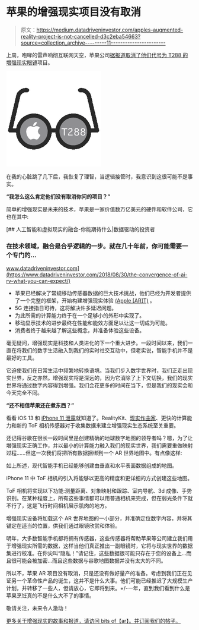 # 苹果的增强现实项目没有取消

> 原文：<https://medium.datadriveninvestor.com/apples-augmented-reality-project-is-not-cancelled-d3c2eba54663?source=collection_archive---------11----------------------->

上周，咆哮的雷声响彻互联网天空，苹果公司[据报道取消了他们代号为 T288 的增强现实眼镜](https://www.digitaltrends.com/mobile/apple-ar-glasses-cancelled/)项目。

![](img/81ee0e7fac03a8c21d9db57d592131cd.png)

在我的心脏跳了几下后，我恢复了理智，当逻辑接管时，我意识到这很可能不是事实。

**“我怎么这么肯定他们没有取消你问的项目？”**

简单的增强现实是未来的技术，苹果是一家价值数万亿美元的硬件和软件公司，它也在其中:

[](https://www.datadriveninvestor.com/2018/08/30/the-convergence-of-ai-rv-what-you-can-expect/) [## 人工智能和虚拟现实的融合-你能期待什么|数据驱动的投资者

### 在技术领域，融合是合乎逻辑的一步。就在几十年前，你可能需要一个专门的…

www.datadriveninvestor.com](https://www.datadriveninvestor.com/2018/08/30/the-convergence-of-ai-rv-what-you-can-expect/) 

*   苹果已经解决了常规移动传感器数据的巨大技术挑战，他们已经为开发者提供了一个完整的框架，开始构建增强现实体验 [(Apple [AR]T)](https://www.apple.com/today/feature/augmentedrealities/?mnid=s7GUVuHod-dc_mtid_1870765e38482_pcrid_375854188482_pgrid_78554185882_&cid=aos-us-kwgo--brand-today-art--slid---apple%20art-e-product-&mtid=1870765e38482&aosid=p238&AnonymizeIP=set) 。
*   5G 连接指日可待，这将解决许多延迟问题。
*   为此所需的计算能力终于在一个足够小的外形中实现了。
*   移动显示技术的进步最终在性能和能效方面足以让这一切成为可能。
*   消费者终于越来越了解这些概念，并准备体验这些设备。

毫无疑问，增强现实是科技和人类进化的下一个重大进步。一段时间以来，我们一直在将我们的数字生活融入到我们的实时社交互动中，但老实说，智能手机并不是最好的工具。

它迫使我们在日常生活中频繁地转换语境。当我们步入数字世界时，我们正走出现实世界，反之亦然。增强现实将是深远的，因为它消除了上下文切换，我们的现实世界将通过数字内容得到增强。我们会花更多的时间在当下，但是我们的现实会和今天完全不同。

**“还不相信苹果还在煮东西？”**

看看 iOS 13 和 [iPhone 11 泄露](https://www.trustedreviews.com/news/iphone-11-leaks-release-date-rumours-3688678)就知道了。RealityKit、[现实作曲家](https://developer.apple.com/augmented-reality/reality-composer/)、更快的计算能力和新的 ToF 相机传感器对于收集数据来建立增强现实生态系统至关重要。

还记得谷歌在很长一段时间里是创建精确的地球数字地图的领导者吗？嗯，为了让增强现实正确工作，并以最小的计算能力融入我们的现实世界，我们需要重做映射过程……但这一次我们将把所有数据捆绑到一个 AR 世界地图中。有点像这样:

如上所述，现代智能手机已经能够创建由垂直和水平表面数据组成的地图。

iPhone 11 中 ToF 相机的引入将能够以更高的精度和更详细的方式创建这些地图。

ToF 相机将实现以下功能:测量距离、对象映射和跟踪、室内导航、3d 成像、手势识别。在某种程度上，所有这些事情都可以用普通相机来完成，但在弱光条件下就不行了，这是飞行时间相机展示肌肉的地方。

增强现实设备将加载这个 AR 世界地图的一小部分，并准确定位数字内容，并将其锚定在适当的位置，供我们通过眼镜欣赏和体验。

明年，大多数智能手机都将拥有传感器，这些传感器将帮助苹果等公司建立我们用于增强现实所需的数据，这样当他们真正推出一副眼镜时，它将与现实世界的数据集进行校准。在你尖叫“隐私！”请记住，这些数据很可能只存在于您的设备上…而且很可能会被加密…而且这些数据与谷歌地图数据并没有太大的不同。

所以不，苹果 AR 项目没有取消，只是还没有做好量产的准备。考虑到我们正在见证另一个革命性产品的诞生，这并不是什么大事。他们可能已经推迟了大规模生产计划，并转移了一些人，但请放心，它即将到来。+/-一年，直到我们看到什么是苹果烹饪真的不是什么大不了的事情。

敬请关注，未来令人激动！

[更多关于增强现实的故事和报道，请访问 bits of【ar】。并订阅我们的帖子。](https://bitsofar.com)